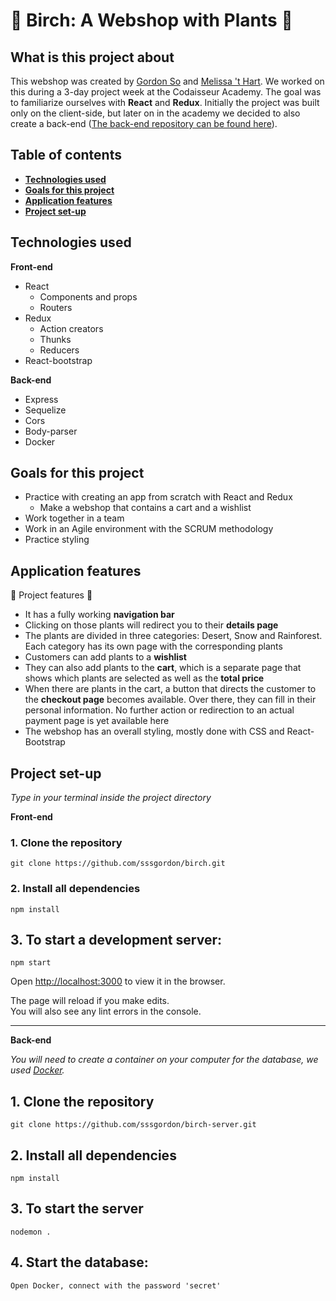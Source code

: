 # :evergreen_tree: Birch: A Webshop with Plants :evergreen_tree:

## What is this project about 
This webshop was created by [Gordon So](https://github.com/sssgordon) and [Melissa 't Hart](https://github.com/MelissaDTH). We worked on this during a 3-day project week at the Codaisseur Academy. The goal was to familiarize ourselves with **React** and **Redux**. Initially the project was built only on the client-side, but later on in the academy we decided to also create a back-end ([The back-end repository can be found here](https://github.com/sssgordon/birch-server.git)). 

## Table of contents 
- **[Technologies used](#technologies-used)**
- **[Goals for this project](#goals-for-this-project)**
- **[Application features](#application-features)**
- **[Project set-up](#project-set-up)**

## Technologies used 

<b>Front-end</b>
  * React
      * Components and props
      * Routers
  * Redux
      * Action creators
      * Thunks
      * Reducers
  * React-bootstrap

<b>Back-end</b>
  * Express
  * Sequelize
  * Cors
  * Body-parser
  * Docker
  
## Goals for this project

* Practice with creating an app from scratch with React and Redux
    * Make a webshop that contains a cart and a wishlist
* Work together in a team
* Work in an Agile environment with the SCRUM methodology
* Practice styling

## Application features

 :floppy_disk: Project features :floppy_disk:

  * It has a fully working **navigation bar**
  * Clicking on those plants will redirect you to their **details page**
  * The plants are divided in three categories: Desert, Snow and Rainforest. Each category has its own page with the corresponding plants
  * Customers can add plants to a **wishlist**
  * They can also add plants to the **cart**, which is a separate page that shows which plants are selected as well as the **total price**
  * When there are plants in the cart, a button that directs the customer to the **checkout page** becomes available. Over there, they can fill in their personal information. No further action or redirection to an actual payment page is yet available here
  * The webshop has an overall styling, mostly done with CSS and React-Bootstrap

## Project set-up
<i>Type in your terminal inside the project directory</i>

<b>Front-end</b>

### 1. Clone the repository
```
git clone https://github.com/sssgordon/birch.git
```

### 2. Install all dependencies 
```
npm install
```

## 3. To start a development server:

``` 
npm start
```

Open [http://localhost:3000](http://localhost:3000) to view it in the browser.

The page will reload if you make edits.<br />
You will also see any lint errors in the console.

<hr>
<b>Back-end</b>

<i> You will need to create a container on your computer for the database, we used [Docker](http://docker.com/).</i>

## 1. Clone the repository 
```
git clone https://github.com/sssgordon/birch-server.git
```

## 2. Install all dependencies
```
npm install
```

## 3. To start the server

``` 
nodemon .
```

## 4. Start the database:

``` 
Open Docker, connect with the password 'secret'
```

